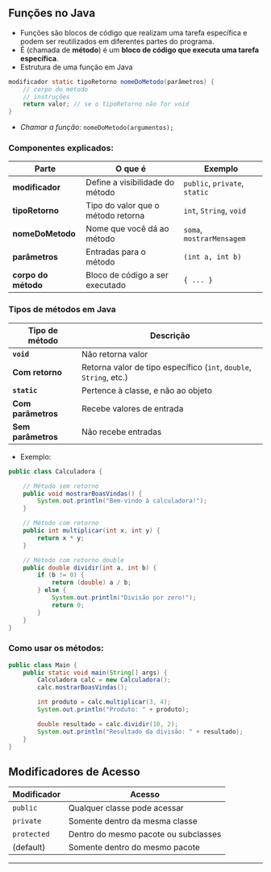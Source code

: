 ## Funções no Java
- Funções são blocos de código que realizam uma tarefa específica e podem ser reutilizados em diferentes partes do programa.
- É (chamada de **método**) é um **bloco de código que executa uma tarefa específica**.
- Estrutura de uma função em Java

```java
modificador static tipoRetorno nomeDoMetodo(parâmetros) {
    // corpo do método
    // instruções
    return valor; // se o tipoRetorno não for void
}
```
- *Chamar a função*: `nomeDoMetodo(argumentos);`
### Componentes explicados:

| Parte               | O que é                            | Exemplo                       |
| ------------------- | ---------------------------------- | ----------------------------- |
| **modificador**     | Define a visibilidade do método    | `public`, `private`, `static` |
| **tipoRetorno**     | Tipo do valor que o método retorna | `int`, `String`, `void`       |
| **nomeDoMetodo**    | Nome que você dá ao método         | `soma`, `mostrarMensagem`     |
| **parâmetros**      | Entradas para o método             | `(int a, int b)`              |
| **corpo do método** | Bloco de código a ser executado    | `{ ... }`                     |

###  Tipos de métodos em Java

| Tipo de método     | Descrição                                                          |
| ------------------ | ------------------------------------------------------------------ |
| **`void`**         | Não retorna valor                                                  |
| **Com retorno**    | Retorna valor de tipo específico (`int`, `double`, `String`, etc.) |
| **`static`**       | Pertence à classe, e não ao objeto                                 |
| **Com parâmetros** | Recebe valores de entrada                                          |
| **Sem parâmetros** | Não recebe entradas                                                |

- Exemplo:

```java
public class Calculadora {

    // Método sem retorno
    public void mostrarBoasVindas() {
        System.out.println("Bem-vindo à calculadora!");
    }

    // Método com retorno
    public int multiplicar(int x, int y) {
        return x * y;
    }

    // Método com retorno double
    public double dividir(int a, int b) {
        if (b != 0) {
            return (double) a / b;
        } else {
            System.out.println("Divisão por zero!");
            return 0;
        }
    }
}
```

### Como usar os métodos:

```java
public class Main {
    public static void main(String[] args) {
        Calculadora calc = new Calculadora();
        calc.mostrarBoasVindas();

        int produto = calc.multiplicar(3, 4);
        System.out.println("Produto: " + produto);

        double resultado = calc.dividir(10, 2);
        System.out.println("Resultado da divisão: " + resultado);
    }
}
```

## Modificadores de Acesso

| Modificador | Acesso                               |
| ----------- | ------------------------------------ |
| `public`    | Qualquer classe pode acessar         |
| `private`   | Somente dentro da mesma classe       |
| `protected` | Dentro do mesmo pacote ou subclasses |
| (default)   | Somente dentro do mesmo pacote       |

---